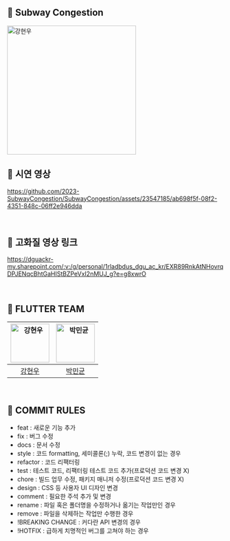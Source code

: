 ## 🚎 Subway Congestion
<img src="https://github.com/2023-SubwayCongestion/SubwayCongestion/assets/23547185/f547654d-4219-4a35-8a0c-d9bf09000012" width=300px alt="강현우"/>

<br>

## 🚎 시연 영상
https://github.com/2023-SubwayCongestion/SubwayCongestion/assets/23547185/ab698f5f-08f2-4351-848c-06ff2e946dda

<br>

## 🚎 고화질 영상 링크
https://dguackr-my.sharepoint.com/:v:/g/personal/1rladbdus_dgu_ac_kr/EXR89RnkAtNHovrqDPJENqcBhtGaHIStBZPeVxI2nMUJ_g?e=g8xwrO

<br>

## 🚎 FLUTTER TEAM
| <img src="https://avatars.githubusercontent.com/u/23547185?v=4" width=90px alt="강현우"/>  | <img src="https://avatars.githubusercontent.com/u/86116666?v=4" width=90px alt="박민균"/>  |  
| :-----: | :-----: |
| [강현우](https://github.com/khwoowoo) | [박민균](https://github.com/parkmingyun99)  |
<br>

## 🚎 COMMIT RULES

* feat : 새로운 기능 추가
* fix : 버그 수정
* docs : 문서 수정
* style : 코드 formatting, 세미콜론(;) 누락, 코드 변경이 없는 경우
* refactor : 코드 리팩터링
* test : 테스트 코드, 리팩터링 테스트 코드 추가(프로덕션 코드 변경 X)
* chore : 빌드 업무 수정, 패키지 매니저 수정(프로덕션 코드 변경 X)
* design : CSS 등 사용자 UI 디자인 변경
* comment : 필요한 주석 추가 및 변경
* rename : 파일 혹은 폴더명을 수정하거나 옮기는 작업만인 경우
* remove : 파일을 삭제하는 작업만 수행한 경우
* !BREAKING CHANGE : 커다란 API 변경의 경우
* !HOTFIX : 급하게 치명적인 버그를 고쳐야 하는 경우
